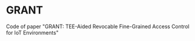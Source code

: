 # GRANT
Code of paper "GRANT: TEE-Aided Revocable Fine-Grained Access Control for IoT Environments"
